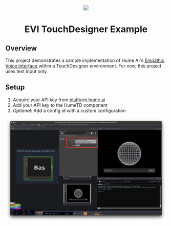 <div align="center">
  <img src="https://storage.googleapis.com/hume-public-logos/hume/hume-banner.png">
  <h1>EVI TouchDesigner Example</h1>
</div>

## Overview

This project demonstrates a sample implementation of Hume AI's [Empathic Voice Interface](https://hume.docs.buildwithfern.com/docs/empathic-voice-interface-evi/overview) within a TouchDesigner environment. For now, this project uses text input only.

## Setup

1. Acquire your API key from [platform.hume.ai](https://platform.hume.ai/settings/keys)
2. Add your API key to the HumeTD component
3. *Optional:* Add a config id with a custom configuration

![setup.png](setup.png)
